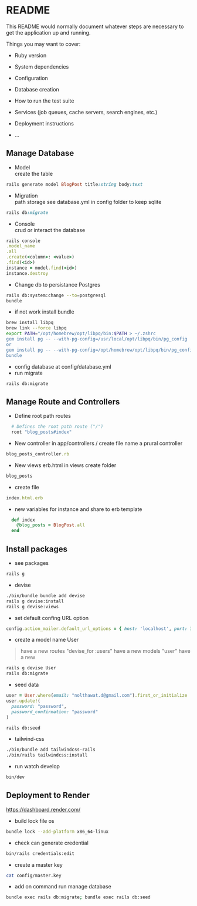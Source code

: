 # README

This README would normally document whatever steps are necessary to get the
application up and running.

Things you may want to cover:

-   Ruby version

-   System dependencies

-   Configuration

-   Database creation

-   How to run the test suite

-   Services (job queues, cache servers, search engines, etc.)

-   Deployment instructions

-   ...

## Manage Database

-   Model \
    create the table

```ruby
rails generate model BlogPost title:string body:text
```

-   Migration \
    path storage see database.yml in config folder to keep sqlite

```ruby
rails db:migrate
```

-   Console \
    crud or interact the database

```ruby
rails console
.model_name
.all
.create(<column>: <value>)
.find(<id>)
instance = model.find(<id>)
instance.destroy
```

-   Change db to persistance Postgres

```bash
rails db:system:change --to=postgresql
bundle
```

-   if not work install bundle

```bash
brew install libpq
brew link --force libpq
export PATH="/opt/homebrew/opt/libpq/bin:$PATH > ~/.zshrc
gem install pg -- --with-pg-config=/usr/local/opt/libpq/bin/pg_config
or
gem install pg -- --with-pg-config=/opt/homebrew/opt/libpq/bin/pg_config
bundle
```

- config database at config/database.yml
- run migrate 
```bash
rails db:migrate
```


## Manage Route and Controllers

-   Define root path routes

```ruby
  # Defines the root path route ("/")
  root "blog_posts#index"
```

-   New controller in app/controllers /
    create file name a prural controller

```ruby
blog_posts_controller.rb
```

-   New views erb.html in views
    create folder

```ruby
blog_posts
```

-   create file

```ruby
index.html.erb
```

-   new variables for instance and share to erb template

```ruby
  def index
    @blog_posts = BlogPost.all
  end
```

## Install packages

-   see packages

```bash
rails g
```

-   devise

```bash
./bin/bundle bundle add devise
rails g devise:install
rails g devise:views
```

-   set default confing URL option

```ruby
config.action_mailer.default_url_options = { host: 'localhost', port: 3000 }
```

-   create a model name User

> have a new routes "devise_for :users"
> have a new models "user"
> have a new

```bash
rails g devise User
rails db:migrate
```

-   seed data

```ruby
user = User.where(email: "nolthawat.d@gmail.com").first_or_initialize
user.update!(
  password: "password",
  password_confirmation: "password"
)
```

```bash
rails db:seed
```

-   tailwind-css

```bash
./bin/bundle add tailwindcss-rails
./bin/rails tailwindcss:install
```

-   run watch develop

```bash
bin/dev
```

## Deployment to Render

https://dashboard.render.com/

-   build lock file os

```bash
bundle lock --add-platform x86_64-linux
```

-   check can generate credential

```bash
bin/rails credentials:edit
```

-   create a master key

```bash
cat config/master.key
```

-   add on command run manage database

```bash
bundle exec rails db:migrate; bundle exec rails db:seed
```
